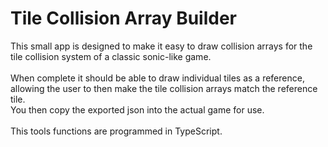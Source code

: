 # Tile Collision Array Builder

This small app is designed to make it easy to draw collision arrays for the tile collision system of a classic sonic-like game.<br>
<br>
When complete it should be able to draw individual tiles as a reference, allowing the user to then make the tile collision arrays match the reference tile.<br>
You then copy the exported json into the actual game for use.<br>
<br>
This tools functions are programmed in TypeScript.